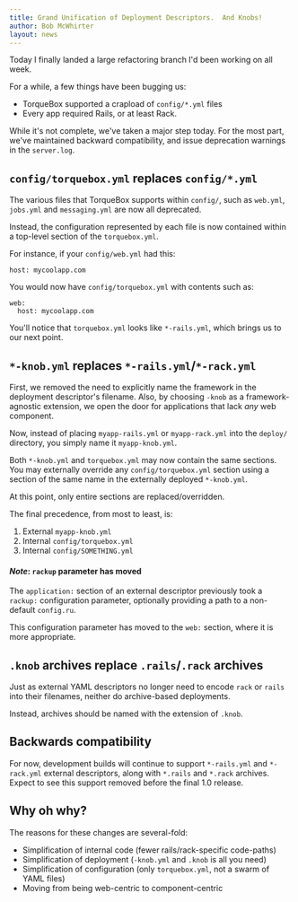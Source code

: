 ```yaml
---
title: Grand Unification of Deployment Descriptors.  And Knobs!
author: Bob McWhirter
layout: news
---
```



Today I finally landed a large refactoring branch I'd been working on all week.

For a while, a few things have been bugging us:

* TorqueBox supported a crapload of `config/*.yml` files
* Every app required Rails, or at least Rack.

While it's not complete, we've taken a major step today.  For the most
part, we've maintained backward compatibility, and issue deprecation
warnings in the `server.log`.


## `config/torquebox.yml` replaces `config/*.yml`

The various files that TorqueBox supports within `config/`, such as
`web.yml`, `jobs.yml` and `messaging.yml` are now all deprecated.

Instead, the configuration represented by each file is now contained
within a top-level section of the `torquebox.yml`.

For instance, if your `config/web.yml` had this:

    host: mycoolapp.com

You would now have `config/torquebox.yml` with contents such as:

    web:
      host: mycoolapp.com

You'll notice that `torquebox.yml` looks like `*-rails.yml`, which brings
us to our next point.

## `*-knob.yml` replaces `*-rails.yml`/`*-rack.yml`

First, we removed the need to explicitly name the framework in the deployment
descriptor's filename.  Also, by choosing `-knob` as a framework-agnostic 
extension, we open the door for applications that lack _any_ web component.

Now, instead of placing `myapp-rails.yml` or `myapp-rack.yml` into the 
`deploy/` directory, you simply name it `myapp-knob.yml`.

Both `*-knob.yml` and `torquebox.yml` may now contain the same sections.
You may externally override any `config/torquebox.yml` section using
a section of the same name in the externally deployed `*-knob.yml`.

At this point, only entire sections are replaced/overridden.

The final precedence, from most to least, is:

1. External `myapp-knob.yml`
2. Internal `config/torquebox.yml`
3. Internal `config/SOMETHING.yml`

#### *Note*: `rackup` parameter has moved

The `application:` section of an external descriptor previously took a `rackup:`
configuration parameter, optionally providing a path to a non-default `config.ru`.

This configuration parameter has moved to the `web:` section, where it is more appropriate.

## `.knob` archives replace `.rails`/`.rack` archives

Just as external YAML descriptors no longer need to encode `rack` or `rails` into
their filenames, neither do archive-based deployments.

Instead, archives should be named with the extension of `.knob`.

## Backwards compatibility

For now, development builds will continue to support `*-rails.yml` and `*-rack.yml`
external descriptors, along with  `*.rails` and `*.rack` archives.  Expect to see
this support removed before the final 1.0 release.

## Why oh why?

The reasons for these changes are several-fold:

* Simplification of internal code (fewer rails/rack-specific code-paths)
* Simplification of deployment (`-knob.yml` and `.knob` is all you need)
* Simplification of configuration (only `torquebox.yml`, not a swarm of YAML files)
* Moving from being web-centric to component-centric
